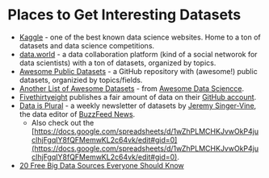 # Places to Get Interesting Datasets

- [Kaggle](https://www.kaggle.com/datasets) - one of the best known data science websites. Home to a ton of datasets and data science competitions. 
- [data.world](https://data.world) - a data collaboration platform (kind of a social networok for data scientists) with a ton of datasets, organized by topics.
- [Awesome Public Datasets](https://github.com/awesomedata/awesome-public-datasets) - a GitHub repository with (awesome!) public datasets, organizied by topics/fields. 
- [Another List of Awesome Datasets](https://github.com/bulutyazilim/awesome-datascience#data-sets) - from [Awesome Data Sciencce](https://github.com/bulutyazilim/awesome-datascience).
- [Fivethirtyeight](https://fivethirtyeight.com) publishes a fair amount of data on their [GitHub account](https://github.com/fivethirtyeight/data). 
- [Data is Plural](https://tinyletter.com/data-is-plural) - a weekly newsletter of datasets  by [Jeremy Singer-Vine](https://twitter.com/jsvine), the data editor of [BuzzFeed News](https://www.buzzfeednews.com).
  - Also check out the [https://docs.google.com/spreadsheets/d/1wZhPLMCHKJvwOkP4juclhjFgqIY8fQFMemwKL2c64vk/edit#gid=0](https://docs.google.com/spreadsheets/d/1wZhPLMCHKJvwOkP4juclhjFgqIY8fQFMemwKL2c64vk/edit#gid=0).
- [20 Free Big Data Sources Everyone Should Know](http://www.smartdatacollective.com/big-data-20-free-big-data-sources-everyone-should-know/)
